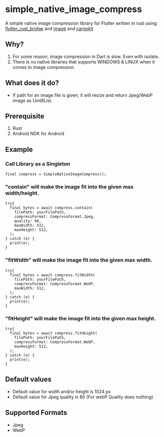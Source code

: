 # simple_native_image_compress

A simple native image compression library for Flutter written in rust using [flutter_rust_bridge][1] and [image][2] and [cargokit][3]

## Why?

1. For some reason, image compression in Dart is slow. Even with isolate.
2. There is no native libraries that supports WINDOWS & LINUX when it comes to image compression.

## What does it do?

- If path for an image file is given, it will resize and return Jpeg/WebP image as Uint8List.

## Prerequisite

1. Rust
2. Android NDK for Android

## Example

### Call Library as a Singleton
```shell
final compress = SimpleNativeImageCompress();
```

### "contain" will make the image fit into the given max width/height.
```shell
try{
  final bytes = await compress.contain(
    filePath: yourFilePath,
    compressFormat: CompressFormat.Jpeg,
    quality: 90,
    maxWidth: 512,
    maxHeight: 512,
  );
} catch (e) {
  print(e);
}
```

### "fitWidth" will make the image fit into the given max width.
```shell
try{
  final bytes = await compress.fitWidth(
    filePath: yourFilePath,
    compressFormat: CompressFormat.WebP,
    maxWidth: 512,
  );
} catch (e) {
  print(e);
}
```

### "fitHeight" will make the image fit into the given max height.
```shell
try{
  final bytes = await compress.fitHeight(
    filePath: yourFilePath,
    compressFormat: CompressFormat.WebP,
    maxHeight: 512,
  );
} catch (e) {
  print(e);
}
```

## Default values

- Default value for width and/or height is 1024 px
- Default value for Jpeg quality is 80 (For webP Quality does nothing)

## Supported Formats

- Jpeg
- WebP

[1]: <https://github.com/fzyzcjy/flutter_rust_bridge> "flutter rust bridge github"
[2]: <https://github.com/image-rs/image> "rust image crate github"
[3]: <https://github.com/irondash/cargokit> "cargokit github"
